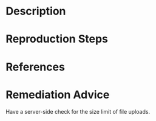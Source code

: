# Description


# Reproduction Steps


# References


# Remediation Advice

Have a server-side check for the size limit of file uploads.